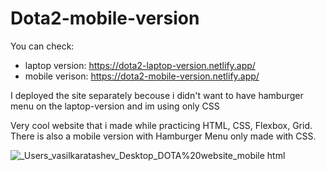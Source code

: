 # Dota2-mobile-version

You can check:
- laptop version:  https://dota2-laptop-version.netlify.app/
- mobile verison:  https://dota2-mobile-version.netlify.app/

I deployed the site separately becouse i didn't want to have hamburger menu on the laptop-version and im using only CSS

Very cool website that i made while practicing HTML, CSS, Flexbox, Grid. 
There is also a mobile version with Hamburger Menu only made with CSS.

![_Users_vasilkaratashev_Desktop_DOTA%20website_mobile html](https://user-images.githubusercontent.com/95942547/152306333-d07d64a2-3afe-46f4-9d0d-a631d0f80897.png)

